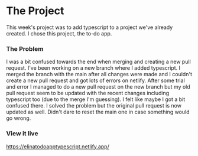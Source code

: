 # The Project
This week's project was to add typescript to a project we've already created. I chose this project, the to-do app.

### The Problem
I was a bit confused towards the end when merging and creating a new pull request. I've been working on a new branch where I added typescript. I merged the branch with the main after all changes were made and I couldn't create a new pull request and got lots of errors on netlify. After some trial and error I managed to do a new pull request on the new branch but my old pull request seem to be updated with the recent changes including typescript too (due to the merge I'm guessing). I felt like maybe I got a bit confused there. I solved the problem but the original pull request is now updated as well. Didn't dare to reset the main one in case something would go wrong. 

### View it live
https://elinatodoapptypescript.netlify.app/